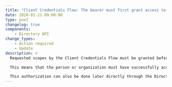```yaml
---
title: "Client Credentials Flow: The bearer must first grant access to the app"
date: 2020-01-21 09:00:00
type: post
changelog: true
components:
    - Directory API
change_types:
    - Action required
    - Update
description: >
  Requested scopes by the Client Credentials Flow must be granted beforehand, otherwise the scope error `ungranted_scope` (see [scope errors](/guide/oauth/scopes.html)) will be returned.<br><br>

  This means that the person or organization must have successfully accepted the scopes in advance through a [Redirect Flow](/guide/oauth/redirect-flow.html) (or through the Device Flow) for this app.<br><br>

  This authorization can also be done later directly through the Directory App (via Connections), if the App has been approved by the Zaikio Team. If you want to participate, please contact us directly.
---
```

